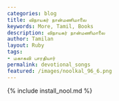 ```yaml
---  
categories: blog  
title: விநாயகர் நான்மணிமாலை
keywords: More, Tamil, Books  
description: விநாயகர் நான்மணிமாலை
author: Tamilan  
layout: Ruby  
tags:     
- மகாகவி பாரதியார்
permalink: devotional_songs  
featured: /images/noolkal_96_6.png  
---  
```

{% include install_nool.md %}  
